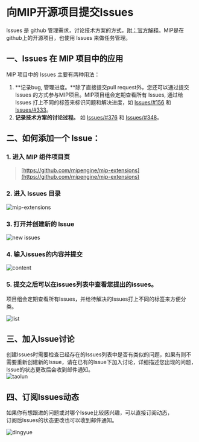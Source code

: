# 向MIP开源项目提交Issues
Issues 是 github 管理需求，讨论技术方案的方式，[附：官方解释](https://guides.github.com/features/issues/)。MIP是在github上的开源项目，也使用 Issues 来做任务管理。  

## 一、Issues 在 MIP 项目中的应用
MIP 项目中的 Issues 主要有两种用法：
1. **记录bug, 管理进度。**除了直接提交pull request外，您还可以通过提交 Issues 的方式参与MIP项目。MIP项目组会定期查看所有 Issues, 通过给 Issues 打上不同的标签来标识问题和解决进度，如 [Issues/#156](https://github.com/mipengine/mip-extensions/issues/156) 和 [Issues/#333](https://github.com/mipengine/mip-extensions/issues/333)。
2. **记录技术方案的讨论过程。** 如 [Issues/#376](https://github.com/mipengine/mip-extensions/issues/376) 和 [Issues/#348](https://github.com/mipengine/mip-extensions/issues/348)。

## 二、如何添加一个 Issue：

### 1. 进入 MIP 组件项目页  
> [https://github.com/mipengine/mip-extensions](https://github.com/mipengine/mip-extensions)

### 2. 进入 Issues 目录  

![mip-extensions](https://github.com/mipengine/mip-blog/blob/master/img/16_1.jpg)   

### 3. 打开并创建新的 Issue

![new issues](https://github.com/mipengine/mip-blog/blob/master/img/16_2.jpg)  

### 4. 输入issues的内容并提交

![content](https://github.com/mipengine/mip-blog/blob/master/img/16_3.jpg)   

### 5. 提交之后可以在issues列表中查看您提出的issues。   
项目组会定期查看所有Issues，并给待解决的Issues打上不同的标签来方便分类。   

![list](https://github.com/mipengine/mip-blog/blob/master/img/16_4.jpg)   


## 三、加入Issue讨论
创建Issues时需要检查已经存在的Issues列表中是否有类似的问题，如果有则不需要重新创建新的Issue，请在已有的Issue下加入讨论，详细描述您出现的问题，Issue的状态更改后会收到邮件通知。       
![taolun](https://github.com/mipengine/mip-blog/blob/master/img/16_6.jpg)        

## 四、订阅Issues动态
如果你有想跟进的问题或对哪个Issue比较感兴趣，可以直接订阅动态，   
订阅后Issues的状态更改也可以收到邮件通知。  

![dingyue](https://github.com/mipengine/mip-blog/blob/master/img/16_5.jpg)  